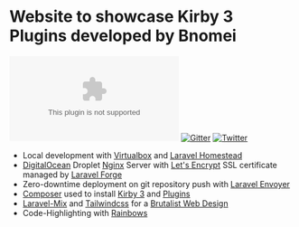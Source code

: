 # Website to showcase Kirby 3 Plugins developed by Bnomei

[![Demo](https://flat.badgen.net/badge/website/kirby3-plugins.bnomei.com?color=f92672)](https://kirby3-plugins.bnomei.com) [![Gitter](https://flat.badgen.net/badge/gitter/chat?color=982ab3)](https://gitter.im/bnomei-kirby-3-plugins/community) [![Twitter](https://flat.badgen.net/badge/twitter/bnomei?color=66d9ef)](https://twitter.com/bnomei)

- Local development with [Virtualbox](https://www.virtualbox.org/) and [Laravel Homestead](https://laravel.com/docs/master/homestead)
- [DigitalOcean](https://m.do.co/c/66dfe448d72e) Droplet [Nginx](https://nginx.org/) Server with [Let's Encrypt](https://letsencrypt.org/) SSL certificate managed by [Laravel Forge](https://forge.laravel.com/)
- Zero-downtime deployment on git repository push with [Laravel Envoyer](https://envoyer.io/)
- [Composer](https://getcomposer.org/) used to install [Kirby 3](https://getkirby.com/) and [Plugins](https://packagist.org/users/bnomei/packages/)
- [Laravel-Mix](https://laravel-mix.com/) and [Tailwindcss](https://tailwindcss.com) for a [Brutalist Web Design](https://brutalist-web.design/) 
- Code-Highlighting with [Rainbows](https://craig.is/making/rainbows)

